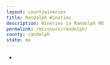 ```yaml
---
layout: countywineries
title: Randolph Wineries
description: Wineries in Randolph MO
permalink: /missouri/randolph/
county: randolph
state: mo
---
```

-
